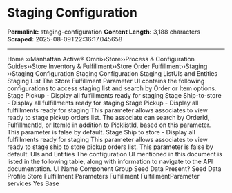 # Staging Configuration

**Permalink:** staging-configuration
**Content Length:** 3,188 characters
**Scraped:** 2025-08-09T22:36:17.045658

---

Home &rsaquo;&rsaquo;Manhattan Active® Omni&rsaquo;&rsaquo;Store&rsaquo;&rsaquo;Process & Configuration Guides&rsaquo;&rsaquo;Store Inventory & Fulfillment&rsaquo;&rsaquo;Store Order Fulfillment&rsaquo;&rsaquo;Staging ››Staging Configuration Staging Configuration Staging ListUIs and Entities Staging List The Store Fulfillment Parameter UI contains the following configurations to access staging list and search by Order or Item options. Stage Pickup - Display all fulfillments ready for staging Stage Ship-to-store - Display all fulfillments ready for staging Stage Pickup - Display all fulfillments ready for staging This parameter&nbsp;allows associates to view ready to stage pickup orders list. The associate can search by OrderId, FulfillmentId, or ItemId in addition to PicklistId, based on this parameter.&nbsp; This parameter is false by default. Stage Ship to store - Display all fulfillments ready for staging This parameter&nbsp;allows associates to view ready to stage ship to store pickup orders list. This parameter is false by default. UIs and Entities The configuration UI&nbsp;mentioned in this document is listed&nbsp;in the following table,&nbsp;along with information to&nbsp;navigate&nbsp;to the API documentation. UI Name Component Group Seed Data Present? Seed Data Profile Store Fulfillment Parameters Fulfillment FulfillmentParameter services Yes Base